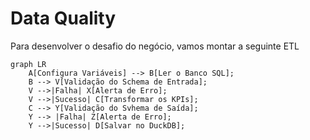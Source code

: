 # Data Quality
Para desenvolver o desafio do negócio, vamos montar a seguinte ETL


```mermaid
graph LR
    A[Configura Variáveis] --> B[Ler o Banco SQL];
    B --> V[Validação do Schema de Entrada];
    V -->|Falha| X[Alerta de Erro];
    V -->|Sucesso| C[Transformar os KPIs];
    C --> Y[Validação do Svhema de Saída];
    Y --> |Falha| Z[Alerta de Erro];
    Y -->|Sucesso| D[Salvar no DuckDB];
```
